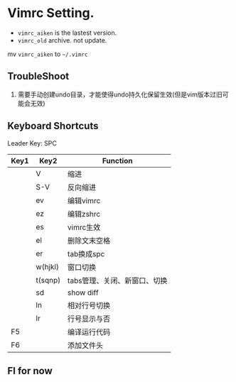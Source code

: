 # Vimrc Setting.

- `vimrc_aiken` is the lastest version.
- `vimrc_old` archive. not update.

mv `vimrc_aiken` to `~/.vimrc` 

## TroubleShoot

1. 需要手动创建undo目录，才能使得undo持久化保留生效(但是vim版本过旧可能会无效)

## Keyboard Shortcuts

Leader Key: SPC

| Key1 | Key2 | Function|
| -- | -- | -- |
|  | V | 缩进 |
|  | S-V | 反向缩进 |
| <leader> | ev | 编辑vimrc|
| <leader> | ez | 编辑zshrc|
| <leader> | es | vimrc生效|
| <leader> | el | 删除文末空格|
| <leader> | er | tab换成spc|
| <leader> | w(hjkl) | 窗口切换 |
| <leader> | t(sqnp) | tabs管理、关闭、新窗口、切换|
| <leader> | sd | show diff |
| <leader> | ln | 相对行号切换 |
| <leader> | lr | 行号显示与否 |
| F5 | | 编译运行代码 |
| F6 | | 添加文件头 |

## FI for now
